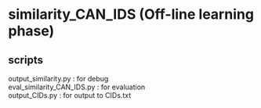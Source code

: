similarity_CAN_IDS (Off-line learning phase)
====

## scripts
 
output_similarity.py  		: for debug  
eval_similarity_CAN_IDS.py  : for evaluation  
output_CIDs.py  			: for output to CIDs.txt  